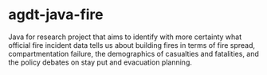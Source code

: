 # agdt-java-fire
Java for research project that aims to identify with more certainty what official fire incident data tells us about building fires in terms of fire spread, compartmentation failure, the demographics of casualties and fatalities, and the policy debates on stay put and evacuation planning.
